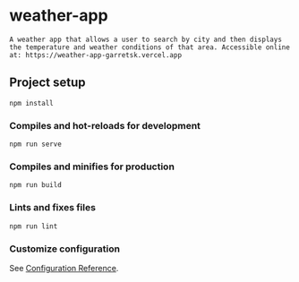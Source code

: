 # weather-app
```
A weather app that allows a user to search by city and then displays the temperature and weather conditions of that area. Accessible online at: https://weather-app-garretsk.vercel.app
```

## Project setup
```
npm install
```

### Compiles and hot-reloads for development
```
npm run serve
```

### Compiles and minifies for production
```
npm run build
```

### Lints and fixes files
```
npm run lint
```

### Customize configuration
See [Configuration Reference](https://cli.vuejs.org/config/).

